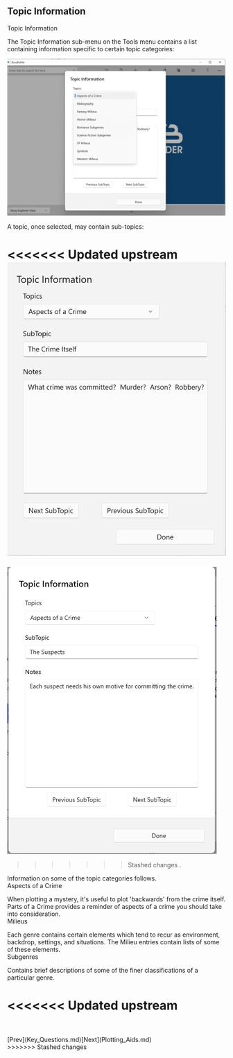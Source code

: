 ## Topic Information ##
Topic Information <br/>

The Topic Information sub-menu on the Tools menu contains a list containing information specific to certain topic categories: <br/>

![](Topic-Information.png)

A topic, once selected, may contain sub-topics: <br/>

<<<<<<< Updated upstream
![](Clipboard-Image-197.png)
=======
![](TopicDialog.png)
>>>>>>> Stashed changes
.  <br/>

Information on some of the topic categories follows. <br/>
Aspects of a Crime <br/>

When plotting a mystery, it's useful to plot 'backwards' from the crime itself.  Parts of a Crime provides a reminder of aspects of a crime you should take into consideration. <br/>
Milieus <br/>

Each genre contains certain elements which tend to recur as environment, backdrop, settings, and situations.  The Milieu entries contain lists of some of these elements. <br/>
Subgenres <br/>

Contains brief descriptions of some of  the finer classifications of a particular genre. <br/>

<<<<<<< Updated upstream
=======
 <br/>
 <br/>
[Prev](Key_Questions.md)[Next](Plotting_Aids.md) <br/>
>>>>>>> Stashed changes
